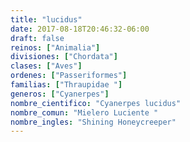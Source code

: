 ```yaml
---
title: "lucidus"
date: 2017-08-18T20:46:32-06:00
draft: false
reinos: ["Animalia"]
divisiones: ["Chordata"]
clases: ["Aves"]
ordenes: ["Passeriformes"]
familias: ["Thraupidae "]
generos: ["Cyanerpes"]
nombre_cientifico: "Cyanerpes lucidus"
nombre_comun: "Mielero Luciente "
nombre_ingles: "Shining Honeycreeper"
---
```

